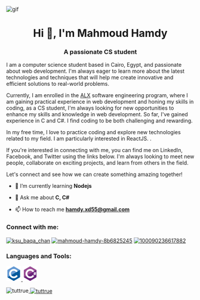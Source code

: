 [//]: #![masterhead](https://user-images.githubusercontent.com/125555445/221557144-9f128373-9958-4d78-8013-c67f7d94b03e.gif)
![gif](https://media0.giphy.com/media/ZVik7pBtu9dNS/giphy.gif?cid=ecf05e47f4c49baxbuouc87ht1bzj02z9fgpa8569b2wkrse&rid=giphy.gif&ct=g)

<h1 align="center">Hi 👋, I'm Mahmoud Hamdy</h1>
<h3 align="center">A passionate CS student</h3>
<p>I am a computer science student based in Cairo, Egypt, and passionate about web development. I'm always eager to learn more about the latest technologies and techniques that will help me create innovative and efficient solutions to real-world problems.

Currently, I am enrolled in the [ALX](https://www.alxafrica.com/) software engineering program, where I am gaining practical experience in web development and honing my skills in coding, as a CS student, I'm always looking for new opportunities to enhance my skills and knowledge in web development. So far, I've gained experience in C and C#. <!-- , JavaScript , ReactJS, Tailwind, and NodeJS . I enjoy working on web development projects, and --> I find coding to be both challenging and rewarding.

In my free time, I love to practice coding and explore new technologies related to my field. I am particularly interested in ReactJS. <!-- and enjoy using it to build powerful web applications --> .

If you're interested in connecting with me, you can find me on LinkedIn, Facebook, and Twitter using the links below. I'm always looking to meet new people, collaborate on exciting projects, and learn from others in the field.

Let's connect and see how we can create something amazing together!

- 🌱 I’m currently learning **Nodejs**

- 💬 Ask me about **<!-- React, --> C, C#**

- 📫 How to reach me **hamdy.xd55@gmail.com**

<h3 align="left">Connect with me:</h3>
<p align="left">
<a href="https://twitter.com/ksu_baqa_chan" target="blank"><img align="center" src="https://raw.githubusercontent.com/rahuldkjain/github-profile-readme-generator/master/src/images/icons/Social/twitter.svg" alt="ksu_baqa_chan" height="30" width="40" /></a>
<a href="https://www.linkedin.com/in/mahmoud-hamdy-8b6825245/" target="blank"><img align="center" src="https://raw.githubusercontent.com/rahuldkjain/github-profile-readme-generator/master/src/images/icons/Social/linked-in-alt.svg" alt="mahmoud-hamdy-8b6825245" height="30" width="40" /></a>
<a href="https://www.facebook.com/profile.php?id=100090236617882" target="blank"><img align="center" src="https://raw.githubusercontent.com/rahuldkjain/github-profile-readme-generator/master/src/images/icons/Social/facebook.svg" alt="100090236617882" height="30" width="40" /></a>
</p>

<h3 align="left">Languages and Tools:</h3>
<p align="left"> <a href="https://www.cprogramming.com/" target="_blank" rel="noreferrer"> <img src="https://raw.githubusercontent.com/devicons/devicon/master/icons/c/c-original.svg" alt="c" width="40" height="40"/> </a> <a href="https://www.w3schools.com/cs/" target="_blank" rel="noreferrer"> <img src="https://raw.githubusercontent.com/devicons/devicon/master/icons/csharp/csharp-original.svg" alt="csharp" width="40" height="40"/> <!-- </a> <a href="https://www.w3schools.com/css/" target="_blank" rel="noreferrer"> <img src="https://raw.githubusercontent.com/devicons/devicon/master/icons/css3/css3-original-wordmark.svg" alt="css3" width="40" height="40"/> </a> <a href="https://expressjs.com" target="_blank" rel="noreferrer"> <img src="https://raw.githubusercontent.com/devicons/devicon/master/icons/express/express-original-wordmark.svg" alt="express" width="40" height="40"/> </a> <a href="https://git-scm.com/" target="_blank" rel="noreferrer"> <img src="https://www.vectorlogo.zone/logos/git-scm/git-scm-icon.svg" alt="git" width="40" height="40"/> </a> <a href="https://www.w3.org/html/" target="_blank" rel="noreferrer"> <img src="https://raw.githubusercontent.com/devicons/devicon/master/icons/html5/html5-original-wordmark.svg" alt="html5" width="40" height="40"/> </a> <a href="https://developer.mozilla.org/en-US/docs/Web/JavaScript" target="_blank" rel="noreferrer"> <img src="https://raw.githubusercontent.com/devicons/devicon/master/icons/javascript/javascript-original.svg" alt="javascript" width="40" height="40"/> </a> <a href="https://www.linux.org/" target="_blank" rel="noreferrer"> <img src="https://raw.githubusercontent.com/devicons/devicon/master/icons/linux/linux-original.svg" alt="linux" width="40" height="40"/> </a> <a href="https://www.mongodb.com/" target="_blank" rel="noreferrer"> <img src="https://raw.githubusercontent.com/devicons/devicon/master/icons/mongodb/mongodb-original-wordmark.svg" alt="mongodb" width="40" height="40"/> </a> <a href="https://www.mysql.com/" target="_blank" rel="noreferrer"> <img src="https://raw.githubusercontent.com/devicons/devicon/master/icons/mysql/mysql-original-wordmark.svg" alt="mysql" width="40" height="40"/> </a> <a href="https://nodejs.org" target="_blank" rel="noreferrer"> <img src="https://raw.githubusercontent.com/devicons/devicon/master/icons/nodejs/nodejs-original-wordmark.svg" alt="nodejs" width="40" height="40"/> </a> <a href="https://www.postgresql.org" target="_blank" rel="noreferrer"> <img src="https://raw.githubusercontent.com/devicons/devicon/master/icons/postgresql/postgresql-original-wordmark.svg" alt="postgresql" width="40" height="40"/> </a> <a href="https://reactjs.org/" target="_blank" rel="noreferrer"> <img src="https://raw.githubusercontent.com/devicons/devicon/master/icons/react/react-original-wordmark.svg" alt="react" width="40" height="40"/> </a> <a href="https://tailwindcss.com/" target="_blank" rel="noreferrer"> <img src="https://www.vectorlogo.zone/logos/tailwindcss/tailwindcss-icon.svg" alt="tailwind" width="40" height="40"/> </a> </p> -->

<p><img align="left" src="https://github-readme-stats.vercel.app/api/top-langs?username=tuttrue&show_icons=true&locale=en&layout=compact" alt="tuttrue" /></p>

<p>&nbsp;<img align="center" src="https://github-readme-stats.vercel.app/api?username=tuttrue&show_icons=true&locale=en" alt="tuttrue" /></p>


<!---
TutTrue/TutTrue is a ✨ special ✨ repository because its `README.md` (this file) appears on your GitHub profile.
You can click the Preview link to take a look at your changes.
--->
